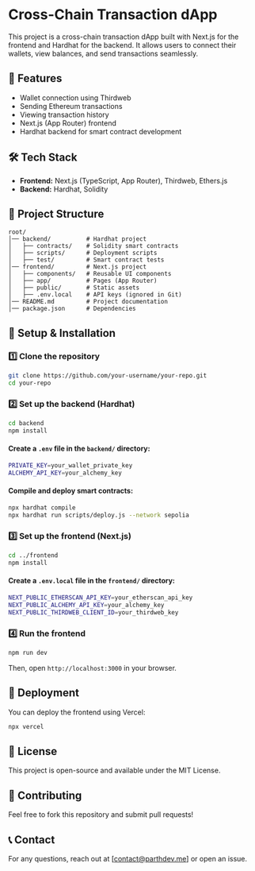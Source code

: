 # Cross-Chain Transaction dApp

This project is a cross-chain transaction dApp built with Next.js for the frontend and Hardhat for the backend. It allows users to connect their wallets, view balances, and send transactions seamlessly.

## 🚀 Features
- Wallet connection using Thirdweb
- Sending Ethereum transactions
- Viewing transaction history
- Next.js (App Router) frontend
- Hardhat backend for smart contract development

## 🛠 Tech Stack
- **Frontend:** Next.js (TypeScript, App Router), Thirdweb, Ethers.js
- **Backend:** Hardhat, Solidity

## 📂 Project Structure
```
root/
│── backend/          # Hardhat project
│   ├── contracts/    # Solidity smart contracts
│   ├── scripts/      # Deployment scripts
│   ├── test/         # Smart contract tests
│── frontend/         # Next.js project
│   ├── components/   # Reusable UI components
│   ├── app/          # Pages (App Router)
│   ├── public/       # Static assets
│   ├── .env.local    # API keys (ignored in Git)
│── README.md         # Project documentation
│── package.json      # Dependencies
```

## 🔧 Setup & Installation
### 1️⃣ Clone the repository
```sh
git clone https://github.com/your-username/your-repo.git
cd your-repo
```

### 2️⃣ Set up the backend (Hardhat)
```sh
cd backend
npm install
```

#### Create a `.env` file in the `backend/` directory:
```sh
PRIVATE_KEY=your_wallet_private_key
ALCHEMY_API_KEY=your_alchemy_key
```

#### Compile and deploy smart contracts:
```sh
npx hardhat compile
npx hardhat run scripts/deploy.js --network sepolia
```

### 3️⃣ Set up the frontend (Next.js)
```sh
cd ../frontend
npm install
```

#### Create a `.env.local` file in the `frontend/` directory:
```sh
NEXT_PUBLIC_ETHERSCAN_API_KEY=your_etherscan_api_key
NEXT_PUBLIC_ALCHEMY_API_KEY=your_alchemy_key
NEXT_PUBLIC_THIRDWEB_CLIENT_ID=your_thirdweb_key
```

### 4️⃣ Run the frontend
```sh
npm run dev
```
Then, open `http://localhost:3000` in your browser.

## 🚀 Deployment
You can deploy the frontend using Vercel:
```sh
npx vercel
```

## 📜 License
This project is open-source and available under the MIT License.

## 🤝 Contributing
Feel free to fork this repository and submit pull requests!

## 📞 Contact
For any questions, reach out at [contact@parthdev.me] or open an issue.

